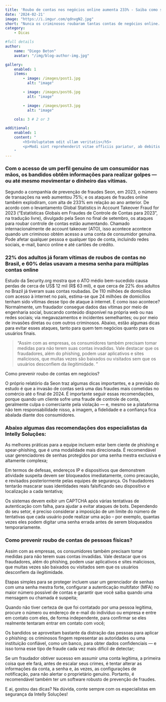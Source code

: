 ```yaml
---
title: 'Roubo de contas nos negócios online aumenta 233% - Saiba como se previnir'
date: '2024-02-21'
image: "https://i.imgur.com/qdnvgN2.jpg"
short: "Nunca os criminosos roubaram tantas contas de negócios online. O objetivo é sempre o mesmo..."
category:
    - Dicas

#full details
author:
    name: "Diego Beton"
    avatar: "/img/blog-author-img.jpg"

gallery:
    enabled: 1
    items:
        - image: /images/post1.jpg
          alt: "image"

        - image: /images/post6.jpg
          alt: "image"

        - image: /images/post3.jpg
          alt: "image"

    cols: 3 # 2 or 3

additional:
    enabled: 1
    content: "
        <h5>Voluptatem odit ullam veritatis</h5>
        <p>Modi sint reprehenderit vitae officiis pariatur, ab debitis voluptate ea eius assumenda beatae, tempora, dolores deserunt, ipsam ipsum! Quod ipsam consequuntur distinctio velit sed ipsum quisquam, itaque placeat error non animi quam aut similique nulla ab. Quaerat dicta, dolores veritatis magnam quae aut omnis in porro.</p>
    "
---
```


### Com o acesso de um perfil genuíno de um consumidor nas mãos, os bandidos obtêm informações para realizar golpes — ou até mesmo movimentar o dinheiro das vítimas.

Segundo a companhia de prevenção de fraudes Seon, em 2023, o número de transações na web aumentou 75%; e os ataques de fraudes online também explodiram, com alta de 233% em relação ao ano anterior. De acordo com o levantamento Global Statistics in Account Takeover Fraud for 2023 (“Estatísticas Globais em Fraudes de Controle de Contas para 2023”, na tradução livre), divulgado pela Seon no final de setembro, os ataques para roubar controle de contas estão aumentando. Chamado internacionalmente de account takeover (ATO), isso acontece acontece quando um criminoso obtém acesso a uma conta de consumidor genuína. Pode afetar qualquer pessoa e qualquer tipo de conta, incluindo redes sociais, e-mail, banco online e até cartões de crédito.

### 22% dos adultos já foram vítimas de roubos de contas no Brasil, e 60% delas usavam a mesma senha para múltiplas contas online

Estudo da Security.org mostra que o ATO médio bem-sucedido causa perdas de cerca de US$ 12 mil (R$ 63 mil), e que cerca de 22% dos adultos no Brazil já tiveram suas contas roubadas. De 110 milhões de domicílios com acesso à internet no país, estima-se que 24 milhões de domicílios tenham sido vítimas desse tipo de ataque à internet.  E como isso acontece? Normalmente, um fraudador consegue dados das vítimas por meio de engenharia social, buscando conteúdo disponível na própria web ou nas redes sociais; via megavazamentos e incidentes semelhantes; ou por meio de invasões diretas ou com outros criminosos.  Abaixo, estão algumas dicas para evitar esses ataques, tanto para quem tem negócios quanto para os usuários finais.

> “Assim com as empresas, os consumidores também precisam tomar medidas para não terem suas contas invadidas. Vale destacar que os fraudadores, além do phishing, podem usar aplicativos e sites maliciosos, que muitas vezes são baixados ou visitados sem que os usuários desconfiem da ilegitimidade.  ”

Como prevenir roubo de contas em negócios? 

O próprio relatório da Seon traz algumas dicas importantes, e a previsão do estudo é que a invasão de contas será uma das fraudes mais cometidas no comércio até o final de 2024. É importante seguir essas recomendações, porque quando um cliente sofre uma fraude de controle de conta, geralmente culpa o comerciante pela violação — e, mesmo se a plataforma não tem responsabilidade nisso, a imagem, a fidelidade e a confiança fica abalada diante dos consumidores.

### Abaixo algumas das recomendações dos especialistas da Intelly Soluções:  

As melhores práticas para a equipe incluem estar bem ciente de phishing e spear-phishing, que é uma modalidade mais direcionada. É recomendável usar gerenciadores de senhas protegidos por uma senha mestra exclusiva e altamente complexa; 

Em termos de defesas, endereços IP e dispositivos que demonstrem atividade suspeita devem ser bloqueados imediatamente, como precaução, e revisados ​​posteriormente pelas equipes de segurança. Os fraudadores tentarão mascarar suas identidades reais falsificando seu dispositivo e localização a cada tentativa; 

Os sistemas devem exibir um CAPTCHA após várias tentativas de autenticação com falha, para ajudar a evitar ataques de bots. Dependendo do seu setor, é preciso considerar a imposição de um limite do número de tentativas que cada usuário pode realizar uma ação – por exemplo, quantas vezes eles podem digitar uma senha errada antes de serem bloqueados temporariamente.

### Como prevenir roubo de contas de pessoas físicas? 

Assim com as empresas, os consumidores também precisam tomar medidas para não terem suas contas invadidas. Vale destacar que os fraudadores, além do phishing, podem usar aplicativos e sites maliciosos, que muitas vezes são baixados ou visitados sem que os usuários desconfiem da ilegitimidade.  

Etapas simples para se proteger incluem usar um gerenciador de senhas com uma senha mestra forte, configurar a autenticação multifator (MFA) no maior número possível de contas e garantir que você saiba quando uma mensagem ou chamada é suspeita; 

Quando não tiver certeza de que foi contatado por uma pessoa legítima, procure o número ou endereço de e-mail do indivíduo ou empresa e entre em contato com eles, de forma independente, para confirmar se eles realmente tentaram entrar em contato com você; 

Os bandidos se aproveitam bastante da distração das pessoas para aplicar o phishing: os criminosos fingem representar as autoridades ou uma instituição confiável, como um banco, para obter dados confidenciais — e isso torna esse tipo de fraude cada vez mais difícil de detectar;

Se um fraudador obtiver sucesso em assumir uma conta legítima, a primeira coisa que ele fará, antes de escalar seus crimes, é tentar alterar as informações da conta, a senha e, às vezes, as configurações de notificação, para não alertar o proprietário genuíno. Portanto, é recomendável também ter um software robusto de prevenção de fraudes.

E ai, gostou das dicas? Na dúvida, conte sempre com os especialistas em segurança da Intelly Soluções!